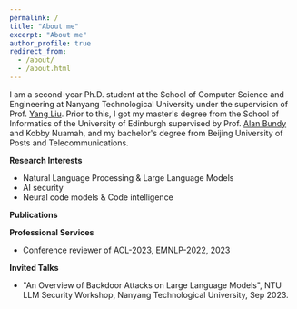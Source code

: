 ```yaml
---
permalink: /
title: "About me"
excerpt: "About me"
author_profile: true
redirect_from: 
  - /about/
  - /about.html
---
```


I am a second-year Ph.D. student at the School of Computer Science and Engineering at Nanyang Technological University under the supervision of Prof. [Yang Liu](https://personal.ntu.edu.sg/yangliu/). Prior to this, I got my master's degree from the School of Informatics of the University of Edinburgh supervised by Prof. [Alan Bundy](https://sweb.inf.ed.ac.uk/bundy/) and Kobby Nuamah, and my bachelor's degree from Beijing University of Posts and Telecommunications.

**Research Interests**
- Natural Language Processing & Large Language Models
- AI security
- Neural code models & Code intelligence

**Publications**

**Professional Services**
- Conference reviewer of ACL-2023, EMNLP-2022, 2023

**Invited Talks**
- "An Overview of Backdoor Attacks on Large Language Models", NTU LLM Security Workshop, Nanyang Technological University, Sep 2023.


